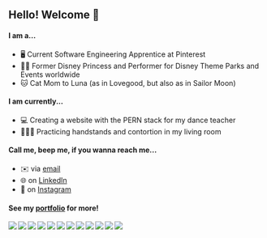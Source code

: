 ## Hello! Welcome 🤗

#### I am a...
- 🖥️ Current Software Engineering Apprentice at Pinterest 
- 👸🏻 Former Disney Princess and Performer for Disney Theme Parks and Events worldwide
- 🐱 Cat Mom to Luna (as in Lovegood, but also as in Sailor Moon)

#### I am currently...
- 💻 Creating a website with the PERN stack for my dance teacher 
- 🤸🏻‍♀️ Practicing handstands and contortion in my living room

#### Call me, beep me, if you wanna reach me...
- ✉️ via [email](mailto:amarks93@gmail.com)
- 🌐 on [LinkedIn](https://www.linkedin.com/in/alexandravmarks/)
- 📱 on [Instagram](https://www.instagram.com/alexandravmarks/)

#### See my [portfolio](http://www.alexandravmarks.com/) for more! 

<img align="left" img src="https://img.icons8.com/color/48/000000/javascript--v1.png"/>
<img align="left" img src="https://img.icons8.com/color/48/000000/html-5--v1.png"/>
<img align="left" img src="https://img.icons8.com/color/48/000000/css3.png"/>
<img align="left" img src="https://img.icons8.com/color/48/000000/react-native.png"/>
<img align="left" img src="https://img.icons8.com/color/48/000000/redux.png"/>
<img align="left" img src="https://img.icons8.com/color/48/000000/nodejs.png"/>
<img align="left" img src="https://img.icons8.com/color/48/000000/git.png"/>
<img align="left" img src="https://img.icons8.com/color-glass/48/000000/github.png"/>
<img align="left" img src="https://img.icons8.com/color/48/000000/heroku.png"/>
<img align="left" img src="https://img.icons8.com/color/48/000000/postgreesql.png"/>
<img align="left" img src="https://img.icons8.com/color/48/000000/webpack.png"/>
<img align="left" img src="https://img.icons8.com/color/48/000000/google-firebase-console.png"/>

<!--
**amarks93/amarks93** is a ✨ _special_ ✨ repository because its `README.md` (this file) appears on your GitHub profile.

Here are some ideas to get you started:

- 🔭 I’m currently working on ...
- 🌱 I’m currently learning ...
- 👯 I’m looking to collaborate on ...
- 🤔 I’m looking for help with ...
- 💬 Ask me about ...
- 📫 How to reach me: ...
- 😄 Pronouns: ...
- ⚡ Fun fact: ...
-->
